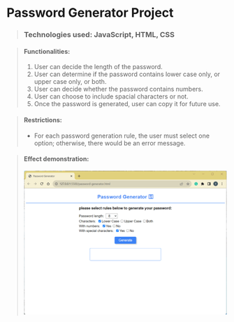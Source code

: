 # Password Generator Project

> <h3>Technologies used: JavaScript, HTML, CSS</h3>

> <h4>Functionalities:</h4>
>
> 1. User can decide the length of the password.
> 2. User can determine if the password contains lower case only, or upper case only, or both.
> 3. User can decide whether the password contains numbers.
> 4. User can choose to include spacial characters or not.
> 5. Once the password is generated, user can copy it for future use.

> <h4>Restrictions:</h4>
>
> - For each password generation rule, the user must select one option; otherwise, there would be an error message.

> <h4>Effect demonstration:</h4>
> <img src="https://github.com/AmandaXiaoxiaMin/JavasScriptProjects/blob/main/password-generator/images/pasword-generator-effect.gif">

